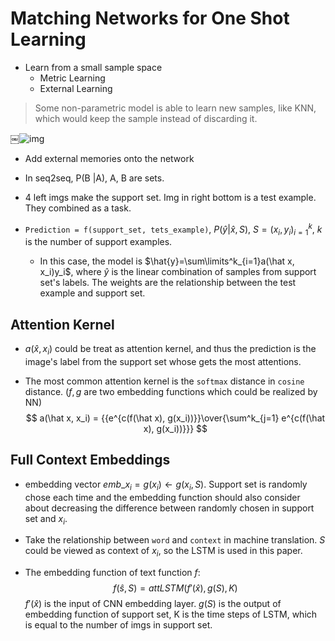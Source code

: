 # Matching Networks for One Shot Learning
- Learn from a small sample space
  - Metric Learning
  - External Learning

>  Some non-parametric model is able to learn new samples, like KNN, which would keep the sample instead of discarding it.

￼![img](https://pic4.zhimg.com/80/v2-d96878965905a5de3b4a91a5710f59e7_hd.jpg)

- Add external memories onto the network

- In seq2seq, P(B |A), A, B are sets.

- 4 left imgs make the support set. Img in right bottom is a test example. They combined as a task.

- `Prediction = f(support_set, tets_example)`, $P(\hat{y} | \hat{x}, S)$,  $S=(x_i,y_i)^k_{i=1}$,  $k$ is the number of support examples.
  - In this case, the model is $\hat{y}=\sum\limits^k_{i=1}a(\hat x, x_i)y_i$, where $\hat y$ is the linear combination of samples from support set's labels. The weights are the relationship between the test example and support set.

## Attention Kernel

- $a(\hat x, x_i)$ could be treat as attention kernel, and thus the prediction is the image's label from the support set whose gets the most attentions.

- The most common attention kernel is the `softmax` distance in `cosine` distance. ($f,g$ are two embedding functions which could be realized by NN)
  $$
  a(\hat x, x_i) = {{e^{c(f(\hat x), g(x_i))}}\over{\sum^k_{j=1} e^{c(f(\hat x), g(x_i))}}}
  $$

## Full Context Embeddings

- embedding vector $emb\_x_i=g(x_i) \leftarrow g(x_i, S)$. Support set is randomly chose each time and the embedding function should also consider about decreasing the difference between randomly chosen in support set and $x_i$.

- Take the relationship  between `word` and `context` in machine translation. $S$ could be viewed as context of $x_i$, so the LSTM is used in this paper.

- The embedding function of text function $f$:
  $$
  f(\hat s, S) = attLSTM(f'(\hat x), g(S), K)
  $$
  $f'(\hat x)$ is the input of CNN embedding layer. $g(S)$ is the output of embedding function of support set, K is the time steps of LSTM, which is equal to the number of imgs in support set.

  



